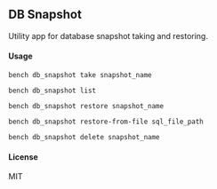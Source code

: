 ## DB Snapshot

Utility app for database snapshot taking and restoring.

#### Usage

`bench db_snapshot take snapshot_name`

`bench db_snapshot list`

`bench db_snapshot restore snapshot_name`

`bench db_snapshot restore-from-file sql_file_path`

`bench db_snapshot delete snapshot_name`

#### License

MIT
